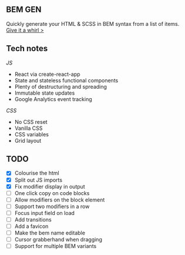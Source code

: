 ## BEM GEN

Quickly generate your HTML & SCSS in BEM syntax from a list of items.
[Give it a whirl >](https://bemgen.benrogerson.com.au)

## Tech notes

*JS*

- React via create-react-app
- State and stateless functional components
- Plenty of destructuring and spreading
- Immutable state updates
- Google Analytics event tracking

*CSS*

- No CSS reset
- Vanilla CSS
- CSS variables
- Grid layout

## TODO

- [x] Colourise the html
- [x] Split out JS imports
- [x] Fix modifier display in output
- [ ] One click copy on code blocks
- [ ] Allow modifiers on the block element
- [ ] Support two modifiers in a row
- [ ] Focus input field on load
- [ ] Add transitions
- [ ] Add a favicon
- [ ] Make the bem name editable
- [ ] Cursor grabberhand when dragging
- [ ] Support for multiple BEM variants

